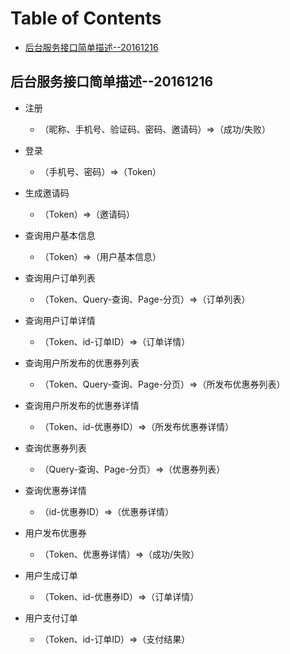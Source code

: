 [TOC]:#
# Table of Contents
- [后台服务接口简单描述--20161216](#后台服务接口简单描述--20161216)

##  后台服务接口简单描述--20161216
- 注册
  - （昵称、手机号、验证码、密码、邀请码）=>（成功/失败）

- 登录
  - （手机号、密码）=>（Token）

- 生成邀请码
  - （Token）=>（邀请码）

- 查询用户基本信息
  - （Token）=>（用户基本信息）

- 查询用户订单列表
  - （Token、Query-查询、Page-分页）=>（订单列表）

- 查询用户订单详情
  - （Token、id-订单ID）=>（订单详情）

- 查询用户所发布的优惠券列表
  - （Token、Query-查询、Page-分页）=>（所发布优惠券列表）

- 查询用户所发布的优惠券详情
  - （Token、id-优惠券ID）=>（所发布优惠券详情）

- 查询优惠券列表
  - （Query-查询、Page-分页）=>（优惠券列表）

- 查询优惠券详情
  - （id-优惠券ID）=>（优惠券详情）

- 用户发布优惠券
  - （Token、优惠券详情）=>（成功/失败）

- 用户生成订单
  - （Token、id-优惠券ID）=>（订单详情）

- 用户支付订单
  - （Token、id-订单ID）=>（支付结果）

